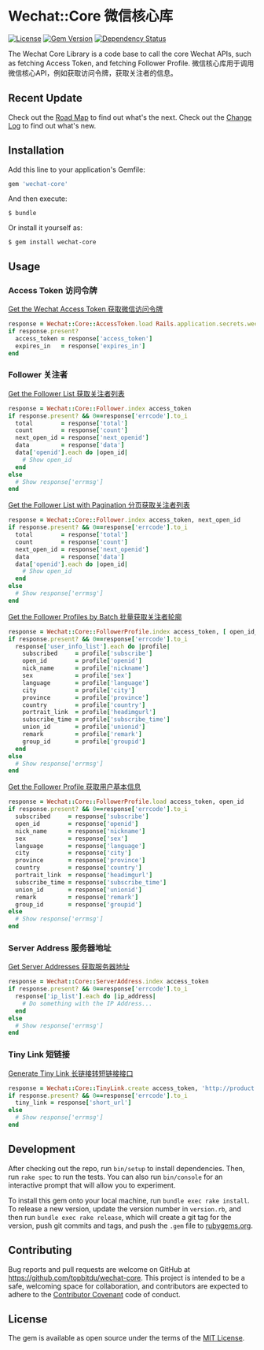 # Wechat::Core 微信核心库

[![License](https://img.shields.io/badge/license-MIT-green.svg)](http://opensource.org/licenses/MIT)
[![Gem Version](https://badge.fury.io/rb/wechat-core.svg)](https://badge.fury.io/rb/wechat-core)
[![Dependency Status](https://gemnasium.com/badges/github.com/topbitdu/wechat-core.svg)](https://gemnasium.com/github.com/topbitdu/wechat-core)

The Wechat Core Library is a code base to call the core Wechat APIs, such as fetching Access Token, and fetching Follower Profile. 微信核心库用于调用微信核心API，例如获取访问令牌，获取关注者的信息。

## Recent Update
Check out the [Road Map](ROADMAP.md) to find out what's the next.
Check out the [Change Log](CHANGELOG.md) to find out what's new.

## Installation

Add this line to your application's Gemfile:

```ruby
gem 'wechat-core'
```

And then execute:

    $ bundle

Or install it yourself as:

    $ gem install wechat-core

## Usage



### Access Token 访问令牌

[Get the Wechat Access Token 获取微信访问令牌](http://mp.weixin.qq.com/wiki/14/9f9c82c1af308e3b14ba9b973f99a8ba.html)
```ruby
response = Wechat::Core::AccessToken.load Rails.application.secrets.wechat_app_id, Rails.application.secrets.wechat_app_secret
if response.present?
  access_token = response['access_token']
  expires_in   = response['expires_in']
end
```



### Follower 关注者

[Get the Follower List 获取关注者列表](http://mp.weixin.qq.com/wiki/0/d0e07720fc711c02a3eab6ec33054804.html)
```ruby
response = Wechat::Core::Follower.index access_token
if response.present? && 0==response['errcode'].to_i
  total        = response['total']
  count        = response['count']
  next_open_id = response['next_openid']
  data         = response['data']
  data['openid'].each do |open_id|
    # Show open_id
  end
else
  # Show response['errmsg']
end
```

[Get the Follower List with Pagination 分页获取关注者列表](http://mp.weixin.qq.com/wiki/0/d0e07720fc711c02a3eab6ec33054804.html)
```ruby
response = Wechat::Core::Follower.index access_token, next_open_id
if response.present? && 0==response['errcode'].to_i
  total        = response['total']
  count        = response['count']
  next_open_id = response['next_openid']
  data         = response['data']
  data['openid'].each do |open_id|
    # Show open_id
  end
else
  # Show response['errmsg']
end
```

[Get the Follower Profiles by Batch 批量获取关注者轮廓](http://mp.weixin.qq.com/wiki/14/bb5031008f1494a59c6f71fa0f319c66.html#.E6.89.B9.E9.87.8F.E8.8E.B7.E5.8F.96.E7.94.A8.E6.88.B7.E5.9F.BA.E6.9C.AC.E4.BF.A1.E6.81.AF)
```ruby
response = Wechat::Core::FollowerProfile.index access_token, [ open_id_1, open_id_2, ... ]
if response.present? && 0==response['errcode'].to_i
  response['user_info_list'].each do |profile|
    subscribed     = profile['subscribe']
    open_id        = profile['openid']
    nick_name      = profile['nickname']
    sex            = profile['sex']
    language       = profile['language']
    city           = profile['city']
    province       = profile['province']
    country        = profile['country']
    portrait_link  = profile['headimgurl']
    subscribe_time = profile['subscribe_time']
    union_id       = profile['unionid']
    remark         = profile['remark']
    group_id       = profile['groupid']
  end
else
  # Show response['errmsg']
end
```

[Get the Follower Profile 获取用户基本信息](http://mp.weixin.qq.com/wiki/14/bb5031008f1494a59c6f71fa0f319c66.html#.E8.8E.B7.E5.8F.96.E7.94.A8.E6.88.B7.E5.9F.BA.E6.9C.AC.E4.BF.A1.E6.81.AF.EF.BC.88.E5.8C.85.E6.8B.ACUnionID.E6.9C.BA.E5.88.B6.EF.BC.89)
```ruby
response = Wechat::Core::FollowerProfile.load access_token, open_id
if response.present? && 0==response['errcode'].to_i
  subscribed     = response['subscribe']
  open_id        = response['openid']
  nick_name      = response['nickname']
  sex            = response['sex']
  language       = response['language']
  city           = response['city']
  province       = response['province']
  country        = response['country']
  portrait_link  = response['headimgurl']
  subscribe_time = response['subscribe_time']
  union_id       = response['unionid']
  remark         = response['remark']
  group_id       = response['groupid']
else
  # Show response['errmsg']
end
```



### Server Address 服务器地址

[Get Server Addresses 获取服务器地址](http://mp.weixin.qq.com/wiki/0/2ad4b6bfd29f30f71d39616c2a0fcedc.html)
```ruby
response = Wechat::Core::ServerAddress.index access_token
if response.present? && 0==response['errcode'].to_i
  response['ip_list'].each do |ip_address|
    # Do something with the IP Address...
  end
else
  # Show response['errmsg']
end
```



### Tiny Link 短链接

[Generate Tiny Link 长链接转短链接接口](http://mp.weixin.qq.com/wiki/10/165c9b15eddcfbd8699ac12b0bd89ae6.html)
```ruby
response = Wechat::Core::TinyLink.create access_token, 'http://product.company.com/promotion/page.html'
if response.present? && 0==response['errcode'].to_i
  tiny_link = response['short_url']
else
  # Show response['errmsg']
end
```



## Development

After checking out the repo, run `bin/setup` to install dependencies. Then, run `rake spec` to run the tests. You can also run `bin/console` for an interactive prompt that will allow you to experiment.

To install this gem onto your local machine, run `bundle exec rake install`. To release a new version, update the version number in `version.rb`, and then run `bundle exec rake release`, which will create a git tag for the version, push git commits and tags, and push the `.gem` file to [rubygems.org](https://rubygems.org).

## Contributing

Bug reports and pull requests are welcome on GitHub at https://github.com/topbitdu/wechat-core. This project is intended to be a safe, welcoming space for collaboration, and contributors are expected to adhere to the [Contributor Covenant](http://contributor-covenant.org) code of conduct.


## License

The gem is available as open source under the terms of the [MIT License](http://opensource.org/licenses/MIT).

